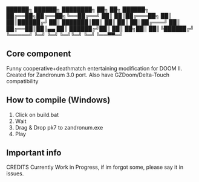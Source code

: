 ██████╗ ██████╗ ████████╗   ██╗  ██╗ ██████╗ 
██╔══██╗██╔══██╗╚══██╔══╝   ██║  ██║██╔═══██╗
██║  ██║██████╔╝   ██║      ███████║██║   ██║
██║  ██║██╔═══╝    ██║      ██╔══██║██║▄▄ ██║
██████╔╝██║        ██║   ██╗██║  ██║╚██████╔╝
╚═════╝ ╚═╝        ╚═╝   ╚═╝╚═╝  ╚═╝ ╚══▀▀═╝ 

## Core component

Funny cooperative+deathmatch entertaining modification for DOOM II. Created for Zandronum 3.0 port.
Also have GZDoom/Delta-Touch compatibility

## How to compile (Windows)

1. Click on build.bat
2. Wait
3. Drag & Drop pk7 to zandronum.exe
4. Play

## Important info

CREDITS Currently Work in Progress, if im forgot some, please say it in issues.